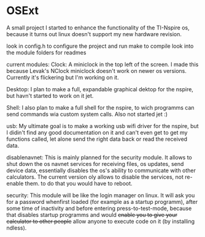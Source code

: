 # OSExt
A small project I started to enhance the functionality of the TI-Nspire os, because it turns out linux doesn't support my new hardware revision.

look in config.h to configure the project and run make to compile
look into the module folders for readmes

current modules:
Clock:
A miniclock in the top left of the screen. I made this because Levak's NClock miniclock doesn't work on newer os versions.
Currently it's flickering but I'm working on it.

Desktop:
I plan to make a full, expandable graphical dektop for the nspire, but havn't started to work on it jet.

Shell:
I also plan to make a full shell for the nspire, to wich programms can send commands wia custom system calls. Also not started jet :)

usb:
My ultimate goal is to make a working usb wifi driver for the nspire, but I didin't find any good documentation on it and can't even get to get my functions called, let alone send the right data back or read the received data.

disablenavnet:
This is mainly planned for the security module. It allows to shut down the os navnet services for receiving files, os updates, send device data, essentially disables the os's ability to communicate with other calculators. The current version oly allows to disable the services, not re-enable them. to do that you would have to reboot.

security:
This module will be like the login manager on linux. It will ask you for a password whenfirst loaded (for example as a startup programm), after some time of inactivity and before entering press-to-test-mode, because that disables startup programms and would <del>enable you to give your calculator to other people</del> allow anyone to execute code on it (by installing ndless).


